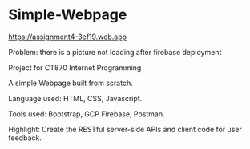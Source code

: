 # Simple-Webpage

https://assignment4-3ef19.web.app

Problem: there is a picture not loading after firebase deployment

Project for CT870 Internet Programming

A simple Webpage built from scratch. 

Language used: HTML, CSS, Javascript. 

Tools used: Bootstrap, GCP Firebase, Postman.

Highlight: Create the RESTful server-side APIs and client code for user feedback.
